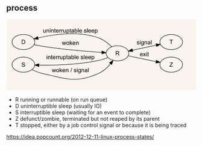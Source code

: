 ## process

![](/images/process.png)

- R  running or runnable (on run queue)
- D  uninterruptible sleep (usually IO)
- S  interruptible sleep (waiting for an event to complete)
- Z  defunct/zombie, terminated but not reaped by its parent
- T  stopped, either by a job control signal or because it is being traced

https://idea.popcount.org/2012-12-11-linux-process-states/